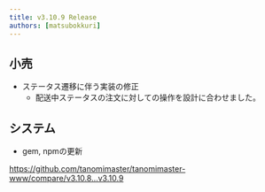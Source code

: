 ```yaml
---
title: v3.10.9 Release
authors: [matsubokkuri]
---
```


## 小売

- ステータス遷移に伴う実装の修正
  - 配送中ステータスの注文に対しての操作を設計に合わせました。

## システム

- gem, npmの更新

https://github.com/tanomimaster/tanomimaster-www/compare/v3.10.8...v3.10.9

